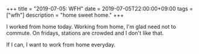 +++
title =  "2019-07-05: WFH"
date = 2019-07-05T22:00:00+09:00
tags = ["wfh"]
description = "home sweet home."
+++

I worked from home today.
Working from home, I'm glad need not to commute.
On fridays, stations are crowded and I don't like that.

If I can, I want to work from home everyday.

